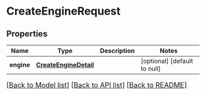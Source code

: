 # CreateEngineRequest
## Properties

Name | Type | Description | Notes
------------ | ------------- | ------------- | -------------
**engine** | [**CreateEngineDetail**](CreateEngineDetail.md) |  | [optional] [default to null]

[[Back to Model list]](../README.md#documentation-for-models) [[Back to API list]](../README.md#documentation-for-api-endpoints) [[Back to README]](../README.md)

<style>
     p, ul, ol, li { font-size: 18px !important;}
</style>

